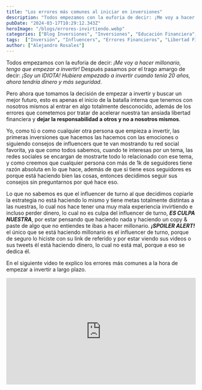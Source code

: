 ```yaml
---
title: "Los errores más comunes al iniciar en inversiones"
description: "Todos empezamos con la euforia de decir: ¡Me voy a hacer millonario, tengo que empezar a invertir! Después pasamos por el trago amargo de decir: ¡Soy un IDIOTA! Hubiera empezado a invertir cuando tenía 20 años, ahora tendría dinero y más seguridad."
pubDate: "2024-03-17T10:29:12.343Z"
heroImage: "/blogs/errores-invirtiendo.webp"
categories: ["Blog Inversiones", "Inversiones", "Educación Financiera", "Consejos de Inversión", "Psicología Financiera"]
tags:  ["Inversión", "Influencers", "Errores Financieros", "Libertad Financiera", "Decisiones Financieras"]
author: ["Alejandro Rosales"]
---
```


Todos empezamos con la euforia de decir: *¡Me voy a hacer millonario, tengo que empezar a invertir!* Después pasamos por el trago amargo de decir: *¡Soy un IDIOTA! Hubiera empezado a invertir cuando tenía 20 años, ahora tendría dinero y más seguridad*.

Pero ahora que tomamos la decisión de empezar a invertir y buscar un mejor futuro, esto es apenas el inicio de la batalla interna que tenemos con nosotros mismos al entrar en algo totalmente desconocido, además de los errores que cometemos por tratar de acelerar nuestra tan ansiada libertad financiera y **dejar la responsabilidad a otros y no a nosotros mismos**.

Yo, como tú o como cualquier otra persona que empieza a invertir, las primeras inversiones que hacemos las hacemos con las emociones o siguiendo consejos de influencers que te van mostrando tu red social favorita, ya que como todos sabemos, cuando te interesas por un tema, las redes sociales se encargan de mostrarte todo lo relacionado con ese tema, y como creemos que cualquier persona con más de 1k de seguidores tiene razón absoluta en lo que hace, además de que si tiene esos seguidores es porque está haciendo bien las cosas, entonces decidimos seguir sus consejos sin preguntarnos por qué hace eso.

Lo que no sabemos es que el influencer de turno al que decidimos copiarle la estrategia no está haciendo lo mismo y tiene metas totalmente distintas a las nuestras, lo cual nos hace tener una muy mala experiencia invirtiendo e incluso perder dinero, lo cual no es culpa del influencer de turno, ***ES CULPA NUESTRA***, por estar pensando que haciendo nada y haciendo un copy & paste de algo que no entiendes te ibas a hacer millonario. ***¡SPOILER ALERT!*** el único que se está haciendo millonario es el influencer de turno, porque de seguro lo hiciste con su link de referido y por estar viendo sus videos o sus tweets él está haciendo dinero, lo cual no está mal, porque a eso se dedica él.

En el siguiente video te explico los errores más comunes a la hora de empezar a invertir a largo plazo.

<div class="iframe-container" style="position: relative; width: 100%; height: 0; padding-bottom: 56.25%; overflow: hidden;">
  <iframe width="560" height="315" src="https://www.youtube.com/embed/_OMFjqFQh2A?si=zBNGxH6tE1-JuoXL" title="YouTube video player" frameborder="0" allow="accelerometer; autoplay; clipboard-write; encrypted-media; gyroscope; picture-in-picture; web-share" allowfullscreen style="position: absolute; top: 0; left: 0; width: 100%; height: 100%; border: none;"></iframe>
</div>
